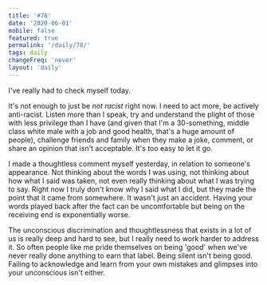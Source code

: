 ```yaml
---
title: '#78'
date: '2020-06-01'
mobile: false
featured: true
permalink: '/daily/78/'
tags: daily
changeFreq: 'never'
layout: 'daily'
---
```


I've really had to check myself today.

It's not enough to just be _not racist_ right now. I need to act more, be actively anti-racist. Listen more than I speak, try and understand the plight of those with less privilege than I have (and given that I'm a 30-something, middle class white male with a job and good health, that's a huge amount of people), challenge friends and family when they make a joke, comment, or share an opinion that isn't acceptable. It's too easy to let it go.

I made a thoughtless comment myself yesterday, in relation to someone's appearance. Not thinking about the words I was using, not thinking about how what I said was taken, not even really thinking about what I was trying to say. Right now I truly don't know why I said what I did, but they made the point that it came from somewhere. It wasn't just an accident. Having your words played back after the fact can be uncomfortable but being on the receiving end is exponentially worse.

The unconscious discrimination and thoughtlessness that exists in a lot of us is really deep and hard to see, but I really need to work harder to address it. So often people like me pride themselves on being 'good' when we've never really done anything to earn that label. Being silent isn't being good. Failing to acknowledge and learn from your own mistakes and glimpses into your unconscious isn't either.
